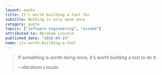 ```yaml
---
layout: quote
title: It's worth building a tool for
subtitle: Nothing is only done once
category: quote
topics: ["software engineering", "wisdom"]
attributed-to: Abraham Lincoln
published_date: "2016-04-23"
name: its-worth-building-a-tool
---
```

> If something is worth doing once, it's worth building a tool to do it.
>
> &mdash;<cite>Abraham Lincoln</cite>

